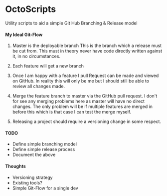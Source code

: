 OctoScripts
===========

Utility scripts to aid a simple Git Hub Branching &amp; Release model

#### My Ideal Git-Flow

1. Master is the deployable branch
   This is the branch which a release must be cut from.
   This must in theory never have code directly written against it, in no circumstances.

2. Each feature will get a new branch
   
3. Once I am happy with a feature I pull Request can be made and viewed on GitHub.
   In reality this will only be me but I should still be able to review all changes made.

4. Merge the feature branch to master via the GitHub pull request. 
   I don't for see any merging problems here as master will have no direct changes.
   The only problem will be if multiple features are merged in before this which is that case I can test the merge myself.

5. Releasing a project should require a versioning change in some respect.   

#### TODO

* Define simple branching model
* Define simple release process
* Document the above

#### Thoughts

* Versioning strategy
* Existing tools?
* Simple Git-Flow for a single dev



